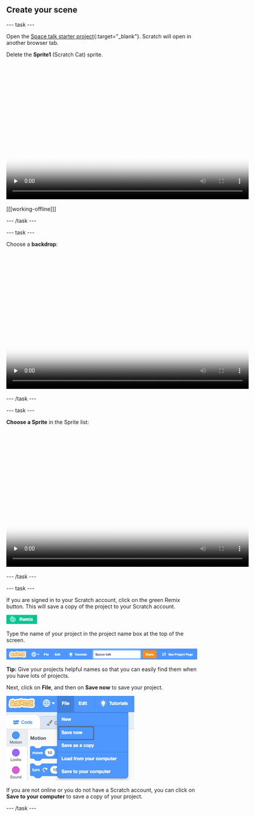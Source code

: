 ## Create your scene 

--- task ---

Open the [Space talk starter project](https://scratch.mit.edu/projects/582213331/editor){:target="_blank"}. Scratch will open in another browser tab.

Delete the **Sprite1** (Scratch Cat) sprite.

<video width="640" height="360" controls preload="none" poster="images/space-talk-placeholder.png">
<source src="images/en-ST-step-two-open-delete.mp4" type="video/mp4">
Your browser does not support WebM video, try FireFox or Chrome
</video>

[[[working-offline]]]

--- /task ---

--- task ---

Choose a **backdrop**: 

<video width="640" height="360" controls preload="none" poster="images/space-talk-placeholder.png">
<source src="images/en-ST-step2-add-backdrop.mp4" type="video/mp4">
Your browser does not support WebM video, try FireFox or Chrome
</video>

--- /task ---

--- task ---

**Choose a Sprite** in the Sprite list:

<video width="640" height="360" controls preload="none" poster="images/space-talk-placeholder.png">
<source src="images/en-ST-step-two-add-pico.mp4" type="video/mp4">
Your browser does not support WebM video, try FireFox or Chrome
</video>

--- /task ---

--- task ---

If you are signed in to your Scratch account, click on the green Remix button. This will save a copy of the project to your Scratch account.

![The remix button.](images/remix-button.png)

Type the name of your project in the project name box at the top of the screen.

![The project name box.](images/project-name.png)

**Tip:** Give your projects helpful names so that you can easily find them when you have lots of projects. 

Next, click on **File**, and then on **Save now** to save your project.

![The 'File' menu options.](images/file-menu.png)

If you are not online or you do not have a Scratch account, you can click on **Save to your computer** to save a copy of your project.

--- /task ---

